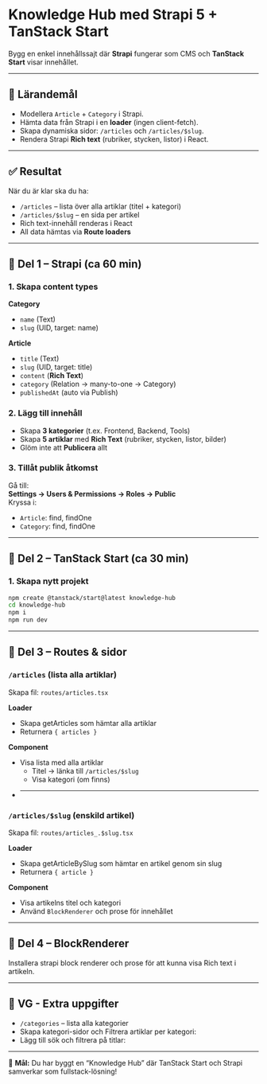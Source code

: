 # **Knowledge Hub** med Strapi 5 + TanStack Start

Bygg en enkel innehållssajt där **Strapi** fungerar som CMS och **TanStack Start** visar innehållet.

---

## 🎯 Lärandemål

- Modellera `Article` + `Category` i Strapi.
- Hämta data från Strapi i en **loader** (ingen client-fetch).
- Skapa dynamiska sidor: `/articles` och `/articles/$slug`.
- Rendera Strapi **Rich text** (rubriker, stycken, listor) i React.

---

## ✅ Resultat

När du är klar ska du ha:

- `/articles` – lista över alla artiklar (titel + kategori)
- `/articles/$slug` – en sida per artikel
- Rich text-innehåll renderas i React
- All data hämtas via **Route loaders**

---

## 🧱 Del 1 – Strapi (ca 60 min)

### 1. Skapa content types

**Category**

- `name` (Text)
- `slug` (UID, target: name)

**Article**

- `title` (Text)
- `slug` (UID, target: title)
- `content` (**Rich Text**)
- `category` (Relation → many-to-one → Category)
- `publishedAt` (auto via Publish)

### 2. Lägg till innehåll

- Skapa **3 kategorier** (t.ex. Frontend, Backend, Tools)
- Skapa **5 artiklar** med **Rich Text** (rubriker, stycken, listor, bilder)
- Glöm inte att **Publicera** allt

### 3. Tillåt publik åtkomst

Gå till:  
**Settings → Users & Permissions → Roles → Public**  
Kryssa i:

- `Article`: find, findOne
- `Category`: find, findOne

---

## 🧩 Del 2 – TanStack Start (ca 30 min)

### 1. Skapa nytt projekt

```bash
npm create @tanstack/start@latest knowledge-hub
cd knowledge-hub
npm i
npm run dev
```

---

## 🚀 Del 3 – Routes & sidor

### `/articles` (lista alla artiklar)

Skapa fil: `routes/articles.tsx`

**Loader**

- Skapa getArticles som hämtar alla artiklar
- Returnera `{ articles }`

**Component**

- Visa lista med alla artiklar
  - Titel → länka till `/articles/$slug`
  - Visa kategori (om finns)
- ***

### `/articles/$slug` (enskild artikel)

Skapa fil: `routes/articles_.$slug.tsx`

**Loader**

- Skapa getArticleBySlug som hämtar en artikel genom sin slug
- Returnera `{ article }`

**Component**

- Visa artikelns titel och kategori
- Använd `BlockRenderer` och prose för innehållet

---

## 🧱 Del 4 – BlockRenderer

Installera strapi block renderer och prose för att kunna visa Rich text
i artikeln.

---

## 🧭 VG - Extra uppgifter

- `/categories` – lista alla kategorier
- Skapa kategori-sidor och Filtrera artiklar per kategori:
- Lägg till sök och filtrera på titlar:

---

🚀 **Mål:** Du har byggt en “Knowledge Hub” där TanStack Start och Strapi samverkar som fullstack-lösning!
